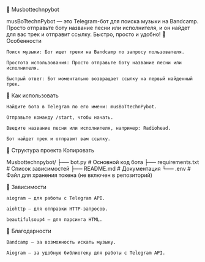 🎵 Musbottechnpybot

musBoTtechnPybot — это Telegram-бот для поиска музыки на Bandcamp. Просто отправьте боту название песни или исполнителя, и он найдет для вас трек и отправит ссылку. Быстро, просто и удобно!
🚀 Особенности

    Поиск музыки: Бот ищет треки на Bandcamp по запросу пользователя.

    Простота использования: Просто отправьте боту название песни или исполнителя.

    Быстрый ответ: Бот моментально возвращает ссылку на первый найденный трек.

🎯 Как использовать

    Найдите бота в Telegram по его имени: musBoTtechnPybot.

    Отправьте команду /start, чтобы начать.

    Введите название песни или исполнителя, например: Radiohead.

    Бот найдет трек и отправит вам ссылку.

📂 Структура проекта
Копировать

Musbottechnpybot/
├── bot.py              # Основной код бота
├── requirements.txt    # Список зависимостей
├── README.md           # Документация
└── .env                # Файл для хранения токена (не включен в репозиторий)

📝 Зависимости

    aiogram — для работы с Telegram API.

    aiohttp — для отправки HTTP-запросов.

    beautifulsoup4 — для парсинга HTML.
    
🙏 Благодарности

    Bandcamp — за возможность искать музыку.

    Aiogram — за удобную библиотеку для работы с Telegram API.

